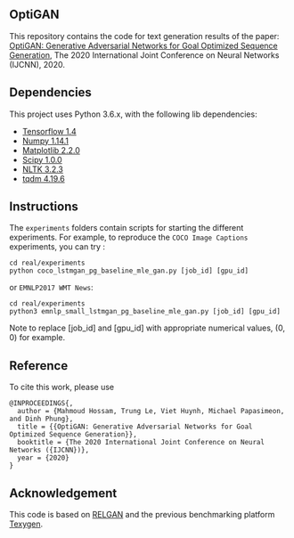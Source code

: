 ## OptiGAN

This repository contains the code for text generation results 
of the paper:  
[OptiGAN: Generative Adversarial Networks for Goal Optimized Sequence Generation](https://arxiv.org/abs/2004.07534), The 2020 International Joint Conference on Neural Networks (IJCNN), 2020.


## Dependencies
This project uses Python 3.6.x, with the following lib dependencies:
* [Tensorflow 1.4](https://www.tensorflow.org/)
* [Numpy 1.14.1](http://www.numpy.org/)
* [Matplotlib 2.2.0](https://matplotlib.org)
* [Scipy 1.0.0](https://www.scipy.org)
* [NLTK 3.2.3](https://www.nltk.org)
* [tqdm 4.19.6](https://pypi.python.org/pypi/tqdm)


## Instructions
The `experiments` folders contain scripts for starting the different experiments.
For example, to reproduce the `COCO Image Captions` experiments, you can try :
```
cd real/experiments
python coco_lstmgan_pg_baseline_mle_gan.py [job_id] [gpu_id]
```
or `EMNLP2017 WMT News`:
```
cd real/experiments
python3 emnlp_small_lstmgan_pg_baseline_mle_gan.py [job_id] [gpu_id]
```
Note to replace [job_id] and [gpu_id] with appropriate numerical values, (0, 0) for example.

## Reference
To cite this work, please use
```
@INPROCEEDINGS{,
  author = {Mahmoud Hossam, Trung Le, Viet Huynh, Michael Papasimeon, and Dinh Phung},
  title = {{OptiGAN: Generative Adversarial Networks for Goal Optimized Sequence Generation}},
  booktitle = {The 2020 International Joint Conference on Neural Networks ({IJCNN})},
  year = {2020}
}
```

## Acknowledgement
This code is based on [RELGAN](https://github.com/weilinie/RelGAN) and the previous benchmarking platform [Texygen](https://github.com/geek-ai/Texygen). 